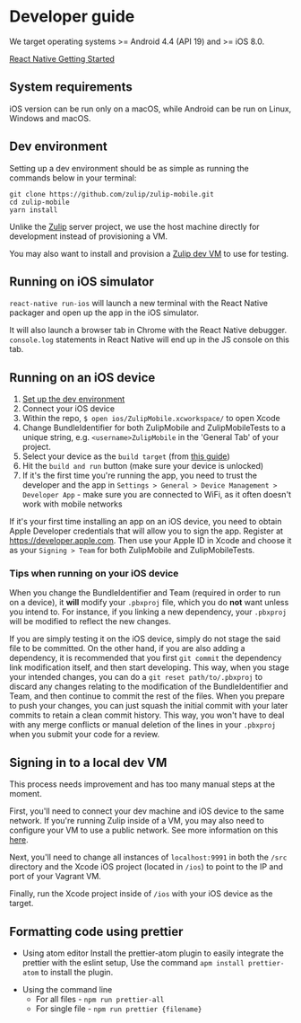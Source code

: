 # Developer guide

We target operating systems >= Android 4.4 (API 19) and >= iOS 8.0.

[React Native Getting Started](https://facebook.github.io/react-native/docs/getting-started.html)

## System requirements

iOS version can be run only on a macOS, while Android can be run on Linux, Windows and macOS.

## Dev environment

Setting up a dev environment should be as simple as running the commands
below in your terminal:
```
git clone https://github.com/zulip/zulip-mobile.git
cd zulip-mobile
yarn install
```

Unlike the [Zulip](https://github.com/zulip/zulip) server project, we use
the host machine directly for development instead of provisioning a VM.

You may also want to install and provision a [Zulip dev VM](https://zulip.readthedocs.io/en/latest/dev-overview.html) to use for
testing.


## Running on iOS simulator
`react-native run-ios` will launch a new terminal with the React Native
packager and open up the app in the iOS simulator.

It will also launch a browser tab in Chrome with the React Native debugger.
`console.log` statements in React Native will end up in the JS console on
this tab.

## Running on an iOS device
1. [Set up the dev environment](#setting-up-a-dev-environment)
2. Connect your iOS device
3. Within the repo, `$ open ios/ZulipMobile.xcworkspace/` to open Xcode
4. Change BundleIdentifier for both ZulipMobile and ZulipMobileTests to a
unique string, e.g. `<username>ZulipMobile` in the 'General Tab' of your project.
5. Select your device as the `build target` (from [this guide](https://facebook.github.io/react-native/docs/running-on-device-ios.html))
6. Hit the `build and run` button (make sure your device is unlocked)
7. If it's the first time you're running the app, you need to trust the
developer and the app in `Settings > General > Device Management > Developer
App` - make sure you are connected to WiFi, as it often doesn't work with
mobile networks

If it's your first time installing an app on an iOS device, you need to
obtain Apple Developer credentials that will allow you to sign the app.
Register at https://developer.apple.com. Then use your Apple ID in Xcode
and choose it as your `Signing > Team` for both ZulipMobile and ZulipMobileTests.

### Tips when running on your iOS device
When you change the BundleIdentifier and Team (required in order to run on a device),
it **will** modify your `.pbxproj` file, which you do **not** want unless you intend
to. For instance, if you linking a new dependency, your `.pbxproj` will be modified to
reflect the new changes.

If you are simply testing it on the iOS device, simply do not stage the said file to
be committed. On the other hand, if you are also adding a dependency, it is recommended
that you first `git commit` the dependency link modification itself, and then start
developing. This way, when you stage your intended changes, you can do a `git reset
path/to/.pbxproj` to discard any changes relating to the modification of the BundleIdentifier
and Team, and then continue to commit the rest of the files. When you prepare to push your
changes, you can just squash the initial commit with your later commits to retain a clean
commit history. This way, you won't have to deal with any merge conflicts or manual
deletion of the lines in your `.pbxproj` when you submit your code for a review.

## Signing in to a local dev VM

This process needs improvement and has too many manual steps at the moment.

First, you'll need to connect your dev machine and iOS device to the same
network. If you're running Zulip inside of a VM, you may also need to
configure your VM to use a public network. See more information on this [here](https://www.vagrantup.com/docs/networking/public_network.html).

Next, you'll need to change all instances of `localhost:9991` in both the
`/src` directory and the Xcode iOS project (located in `/ios`) to point to
the IP and port of your Vagrant VM.

Finally, run the Xcode project inside of `/ios` with your iOS device as the
target.

## Formatting code using prettier

- Using atom editor
Install the prettier-atom plugin to easily integrate the prettier with the eslint setup, Use the command `apm install prettier-atom` to install the plugin.

* Using the command line
  * For all files - `npm run prettier-all`
  * For single file - `npm run prettier {filename}`

